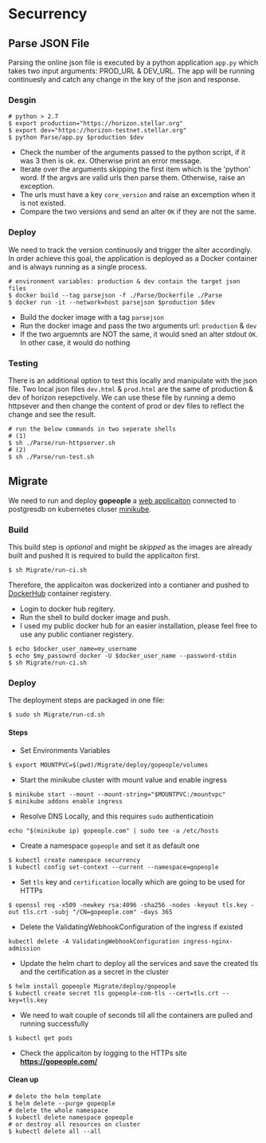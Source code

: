 # Securrency

## Parse JSON File ##
Parsing the online json file is executed by a python application `app.py` which takes two input arguments: PROD_URL & DEV_URL. The app will be running continuesly and catch any change in the key of the json and response.
### Desgin ###
```
# python > 2.7
$ export production="https://horizon.stellar.org"
$ export dev="https://horizon-testnet.stellar.org"
$ python Parse/app.py $production $dev
```
* Check the number of the arguments passed to the python script, if it was 3 then is ok. ex. Otherwise print an error message.
* Iterate over the arguments skipping the first item which is the 'python' word. If the argvs are valid urls then parse them. Otherwise, raise an exception.
* The urls must have a key `core_version` and raise an excemption when it is not existed.
* Compare the two versions and send an alter `OK` if they are not the same.
### Deploy ###
We need to track the version continuosly and trigger the alter accordingly. In order achieve this goal, the application is deployed as a Docker container and is always running as a single process.
```
# environment variables: production & dev contain the target json files
$ docker build --tag parsejson -f ./Parse/Dockerfile ./Parse
$ docker run -it --network=host parsejson $production $dev
```
* Build the docker image with a tag `parsejson`
* Run the docker image and pass the two arguments url: `production` & `dev`
* If the two arguemnts are NOT the same, it would sned an alter stdout `OK`. In other case, it would do nothing
### Testing ###
There is an additional option to test this locally and manipulate with the json file. Two local json files `dev.html` & `prod.html` are the same of production & dev of horizon resepctively. We can use these file by running a demo httpsever and then change the content of prod or dev files to reflect the change and see the result.
```
# run the below commands in two seperate shells
# (1)
$ sh ./Parse/run-httpserver.sh
# (2)
$ sh ./Parse/run-test.sh
```


## Migrate ##
We need to run and deploy **gopeople** a [web applicaiton](https://github.com/komarserjio/notejam/tree/master/flask) connected to postgresdb on kubernetes cluser [minikube](https://minikube.sigs.k8s.io/docs/start/).

### Build ###
This build step is _optional_ and might be _skipped_ as the images are already built and pushed
It is required to build the applicaiton first.
```
$ sh Migrate/run-ci.sh
```
 Therefore, the applicaiton was dockerized into a contianer and pushed to [DockerHub](https://hub.docker.com/) container registery.
* Login to docker hub regitery.
* Run the shell to build docker image and push.
* I used my public docker hub for an easier installation, please feel free to use any public contianer registery.
```
$ echo $docker_user_name=my_username
$ echo $my_passowrd docker -U $docker_user_name --password-stdin
$ sh Migrate/run-ci.sh
```
### Deploy ###
The deployment steps are packaged in one file:
```
$ sudo sh Migrate/run-cd.sh
```
#### Steps ####
* Set Environments Variables
```
$ export MOUNTPVC=$(pwd)/Migrate/deploy/gopeople/volumes
```
* Start the minikube cluster with mount value and enable ingress
```
$ minikube start --mount --mount-string="$MOUNTPVC:/mountvpc"
$ minikube addons enable ingress
```
* Resolve DNS Locally, and this requires `sudo` authenticatioin
```
echo "$(minikube ip) gopeople.com" | sudo tee -a /etc/hosts
```
* Create a namespace `gopeople` and set it as default one
```
$ kubectl create namespace securrency
$ kubectl config set-context --current --namespace=gopeople
```
* Set `tls` key and `certification` locally which are going to be used for HTTPs
```
$ openssl req -x509 -newkey rsa:4096 -sha256 -nodes -keyout tls.key -out tls.crt -subj "/CN=gopeople.com" -days 365
```
* Delete the ValidatingWebhookConfiguration of the ingress if existed
```
kubectl delete -A ValidatingWebhookConfiguration ingress-nginx-admission
```
* Update the helm chart to deploy all the services and save the created tls and the certification as a secret in the cluster
```
$ helm install gopeople Migrate/deploy/gopeople
$ kubectl create secret tls gopeople-com-tls --cert=tls.crt --key=tls.key
```
 * We need to wait couple of seconds till all the containers are pulled and running successfully
```
$ kubectl get pods
```
* Check the applicaiton by logging to the HTTPs site
**https://gopeople.com/**


#### Clean up ####
```
# delete the helm template
$ helm delete --purge gopeople
# delete the whole namespace
$ kubectl delete namespace gopeople
# or destroy all resources on cluster
$ kubectl delete all --all
```
